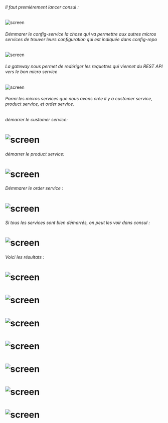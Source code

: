 ###### Il faut premiérement lancer consul :
![screen](/screens/consulDemarrage.JPG)
###### Démmarer le config-service la chose qui va permettre aux autres micros services de trouver leurs configuration qui est indiquée dans config-repo
![screen](/screens/config-repo.JPG)
###### La gateway nous permet de redériger les requettes qui viennet du REST API vers le bon micro service
![screen](/screens/gateway.JPG)
###### Parmi les micros services que nous avons crée il y a customer service, product service, et order service.
###### démarrer le customer service:
# ![screen](/screens/customer.JPG)
###### démarrer le product service:
# ![screen](/screens/inventory.JPG)
###### Démmarer le order service :
# ![screen](/screens/order-service.JPG)

###### Si tous les services sont bien démarrés, on peut les voir dans consul :
# ![screen](/screens/consul.JPG)

###### Voici les résultats :
# ![screen](/screens/resultat.JPG)
# ![screen](/screens/orders.JPG)
# ![screen](/screens/orders2.JPG)
# ![screen](/screens/projection.JPG)
# ![screen](/screens/projection2.JPG)
# ![screen](/screens/projection3.JPG)
# ![screen](/screens/product1.JPG)


